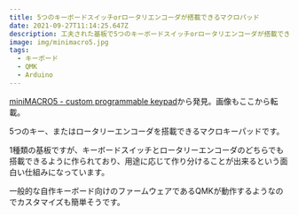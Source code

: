 ```yaml
---
title: 5つのキーボードスイッチorロータリエンコーダが搭載できるマクロパッド
date: 2021-09-27T11:14:25.647Z
description: 工夫された基板で5つのキーボードスイッチorロータリエンコーダが搭載できるマクロパッドを紹介します。
image: img/minimacro5.jpg
tags:
  - キーボード
  - QMK
  - Arduino
---
```

[miniMACRO5 - custom programmable keypad](https://www.tindie.com/products/LeafCutter/minimacro5-custom-programmable-keypad/)から発見。画像もここから転載。

5つのキー、またはロータリーエンコーダを搭載できるマクロキーパッドです。

1種類の基板ですが、キーボードスイッチとロータリーエンコーダのどちらでも搭載できるように作られており、用途に応じて作り分けることが出来るという面白い仕組みになっています。

一般的な自作キーボード向けのファームウェアであるQMKが動作するようなのでカスタマイズも簡単そうです。
